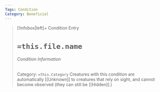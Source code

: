 ```yaml
---
Tags: Condition
Category: Beneficial
---
```

> [!infobox|left]+ Condition Entry
> # `=this.file.name`
> ###### Condition Information
> Category: `=this.Category`
> Creatures with this condition are automatically [[Unknown]] to creatures that rely on sight, and cannot become observed (they can still be [[Hidden]].)